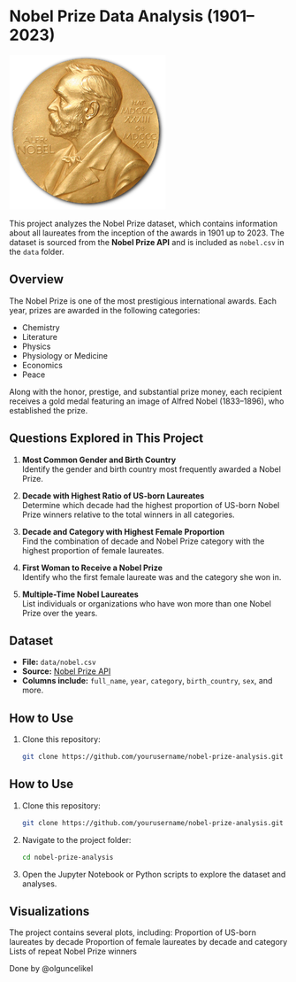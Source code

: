 # Nobel Prize Data Analysis (1901–2023)

![Nobel Prize](Nobel_Prize.png)

This project analyzes the Nobel Prize dataset, which contains information about all laureates from the inception of the awards in 1901 up to 2023. The dataset is sourced from the **Nobel Prize API** and is included as `nobel.csv` in the `data` folder.

## Overview

The Nobel Prize is one of the most prestigious international awards. Each year, prizes are awarded in the following categories:

- Chemistry
- Literature
- Physics
- Physiology or Medicine
- Economics
- Peace

Along with the honor, prestige, and substantial prize money, each recipient receives a gold medal featuring an image of Alfred Nobel (1833–1896), who established the prize.

## Questions Explored in This Project

1. **Most Common Gender and Birth Country**  
   Identify the gender and birth country most frequently awarded a Nobel Prize.

2. **Decade with Highest Ratio of US-born Laureates**  
   Determine which decade had the highest proportion of US-born Nobel Prize winners relative to the total winners in all categories.

3. **Decade and Category with Highest Female Proportion**  
   Find the combination of decade and Nobel Prize category with the highest proportion of female laureates.

4. **First Woman to Receive a Nobel Prize**  
   Identify who the first female laureate was and the category she won in.

5. **Multiple-Time Nobel Laureates**  
   List individuals or organizations who have won more than one Nobel Prize over the years.

## Dataset

- **File:** `data/nobel.csv`  
- **Source:** [Nobel Prize API](https://www.nobelprize.org/about/developer-zone-2/)  
- **Columns include:** `full_name`, `year`, `category`, `birth_country`, `sex`, and more.

## How to Use

1. Clone this repository:
   ```bash
   git clone https://github.com/yourusername/nobel-prize-analysis.git
## How to Use

1. Clone this repository:

   ```bash
   git clone https://github.com/yourusername/nobel-prize-analysis.git
2. Navigate to the project folder:

   ```bash
   cd nobel-prize-analysis
3. Open the Jupyter Notebook or Python scripts to explore the dataset and analyses.

## Visualizations

The project contains several plots, including:
Proportion of US-born laureates by decade
Proportion of female laureates by decade and category
Lists of repeat Nobel Prize winners

Done by @olguncelikel
